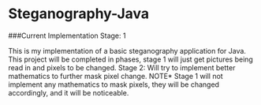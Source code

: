 # Steganography-Java
###Current Implementation Stage: 1

This is my implementation of a basic steganography application for Java. This project will be completed in phases, stage 1 will just get pictures being read in and pixels to be changed. Stage 2: Will try to implement better mathematics to further mask pixel change. NOTE* Stage 1 will not implement any mathematics to mask pixels, they will be changed accordingly, and it will be noticeable.